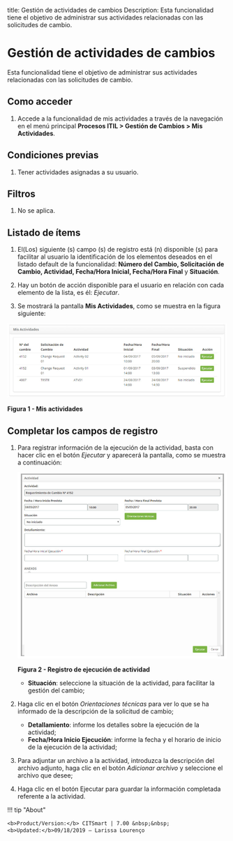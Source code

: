 title: Gestión de actividades de cambios
Description: Esta funcionalidad tiene el objetivo de administrar sus actividades relacionadas con las solicitudes de cambio.
# Gestión de actividades de cambios

Esta funcionalidad tiene el objetivo de administrar sus actividades relacionadas con las solicitudes de cambio.

Como acceder
---------------

1. Accede a la funcionalidad de mis actividades a través de la navegación en el menú principal 
**Procesos ITIL > Gestión de Cambios > Mis Actividades**.

Condiciones previas
----------------------

1. Tener actividades asignadas a su usuario.

Filtros
--------

1. No se aplica.

Listado de ítems
------------------

1. El(Los) siguiente (s) campo (s) de registro está (n) disponible (s) para facilitar al usuario la identificación de los 
elementos deseados en el listado default de la funcionalidad: **Número del Cambio, Solicitación de Cambio, Actividad, Fecha/Hora 
Inicial, Fecha/Hora Final** y **Situación**.

2. Hay un botón de acción disponible para el usuario en relación con cada elemento de la lista, es él: *Ejecutar*.

3. Se mostrará la pantalla **Mis Actividades**, como se muestra en la figura siguiente:

![Atividades](images/actividad.img1.jpg)

**Figura 1 - Mis actividades**

Completar los campos de registro
------------------------------------

1. Para registrar información de la ejecución de la actividad, basta con hacer clic en el botón *Ejecutar* y aparecerá la pantalla, 
como se muestra a continuación:

    ![Execução](images/actividad.img2.jpg)
    
    **Figura 2 - Registro de ejecución de actividad**
    
    - **Situación**: seleccione la situación de la actividad, para facilitar la gestión del cambio;
    
2. Haga clic en el botón *Orientaciones técnicas* para ver lo que se ha informado de la descripción de la solicitud de cambio;

    - **Detallamiento**: informe los detalles sobre la ejecución de la actividad;
    - **Fecha/Hora Inicio Ejecución**: informe la fecha y el horario de inicio de la ejecución de la actividad;
    
3. Para adjuntar un archivo a la actividad, introduzca la descripción del archivo adjunto, haga clic en el botón *Adicionar 
archivo* y seleccione el archivo que desee;

4. Haga clic en el botón Ejecutar para guardar la información completada referente a la actividad.

!!! tip "About"

    <b>Product/Version:</b> CITSmart | 7.00 &nbsp;&nbsp;
    <b>Updated:</b>09/18/2019 – Larissa Lourenço
